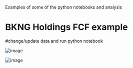 Examples of some of the python notebooks and analysis

# BKNG Holdings FCF example

#change/update data and run python notebook

![image](https://github.com/jtb21091/stocks/assets/60986161/a5220352-ec38-4ade-8cbf-c0d671409ea2)

![image](https://github.com/user-attachments/assets/8d1b3d08-3a82-4828-8abd-107dad08ff54)

